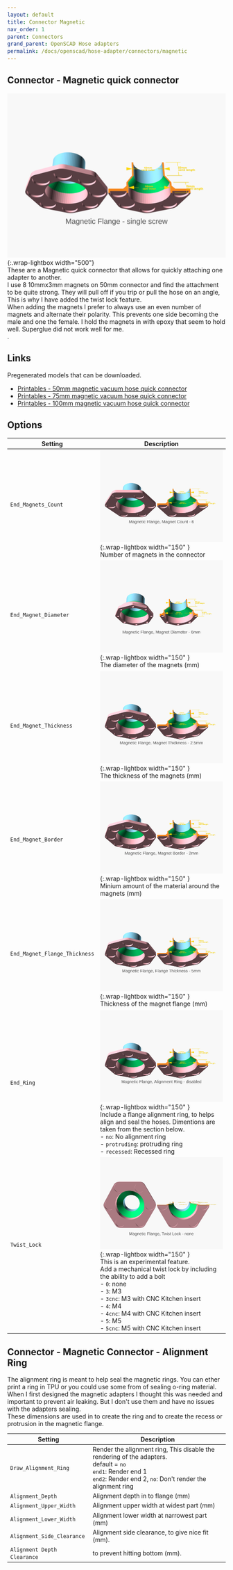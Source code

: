 ```yaml
---
layout: default
title: Connector Magnetic
nav_order: 1
parent: Connectors
grand_parent: OpenSCAD Hose adapters
permalink: /docs/openscad/hose-adapter/connectors/magnetic
---
```

## Connector - Magnetic quick connector
![Magnetic Connector](/assets/openscad/hose-adapters/vacuum_hose_adapter-magnetic_flangedemo_text.gif){:.wrap-lightbox width="500"}<br>
These are a Magnetic quick connector that allows for quickly attaching one adapter to another. <br>
I use 8 10mmx3mm magnets on 50mm connector and find the attachment to be quite strong. They will pull off if you trip or pull the hose on an angle, This is why I have added the twist lock feature.<br>
When adding the magnets I prefer to always use an even number of magnets and alternate their polarity. This prevents one side becoming the male and one the female. I hold the magnets in with epoxy that seem to hold well. Superglue did not work well for me.<br>.

## Links
Pregenerated models that can be downloaded.
 - [Printables - 50mm magnetic vacuum hose quick connector](https://www.printables.com/model/283250-50mm-magnetic-vacuum-hose-connector)
 - [Printables - 75mm magnetic vacuum hose quick connector](https://www.printables.com/model/463306-75mm-magnetic-vacuum-hose-quick-connector)
 - [Printables - 100mm magnetic vacuum hose quick connector ](https://www.printables.com/model/283255-100mm-magnetic-vacuum-hose-connector)

## Options

Setting | Description
-|-
`End_Magnets_Count` | ![vacuum_hose_adapter magnetic_magnetcount](/assets/openscad/hose-adapters/vacuum_hose_adapter-magnetic_magnetcount_text.gif){:.wrap-lightbox  width="150" }<br>Number of magnets in the connector
`End_Magnet_Diameter` | ![vacuum_hose_adapter magnetic_magnetdiameter](/assets/openscad/hose-adapters/vacuum_hose_adapter-magnetic_magnetdiameter_text.gif){:.wrap-lightbox  width="150" }<br>The diameter of the magnets (mm)
`End_Magnet_Thickness` | ![vacuum_hose_adapter magnetic_magnetthickness](/assets/openscad/hose-adapters/vacuum_hose_adapter-magnetic_magnetthickness_text.gif){:.wrap-lightbox  width="150" }<br>The thickness of the magnets (mm)
`End_Magnet_Border` | ![vacuum_hose_adapter magnetic_magnetborder](/assets/openscad/hose-adapters/vacuum_hose_adapter-magnetic_magnetborder_text.gif){:.wrap-lightbox  width="150" }<br>Minium amount of the material around the magnets (mm)
`End_Magnet_Flange_Thickness` | ![vacuum_hose_adapter magnetic_flangethickness](/assets/openscad/hose-adapters/vacuum_hose_adapter-magnetic_flangethickness_text.gif){:.wrap-lightbox  width="150" }<br>Thickness of the magnet flange (mm)
`End_Ring` | ![vacuum_hose_adapter magnetic_alignmentring](/assets/openscad/hose-adapters/vacuum_hose_adapter-magnetic_alignmentring_text.gif){:.wrap-lightbox  width="150" }<br>Include a flange alignment ring, to helps align and seal the hoses. Dimentions are taken from the section below.<br>- `no`: No alignment ring<br>- `protruding`: protruding ring<br>- `recessed`: Recessed ring
`Twist_Lock` | ![vacuum_hose_adapter magnetic_twistlock](/assets/openscad/hose-adapters/vacuum_hose_adapter-magnetic_twistlock_text.gif){:.wrap-lightbox  width="150" }<br>This is an experimental feature.<br>Add a mechanical twist lock by including the ability to add a bolt<br>- `0`: none<br>- `3`: M3<br>- `3cnc`: M3 with CNC Kitchen insert<br>- `4`: M4<br>- `4cnc`: M4 with CNC Kitchen insert<br>- `5`: M5<br>- `5cnc`: M5 with CNC Kitchen insert

## Connector - Magnetic Connector - Alignment Ring
The alignment ring is meant to help seal the magnetic rings. You can ether print a ring in TPU or you could use some from of sealing o-ring material. When I first designed the magnetic adapters I thought this was needed and important to prevent air leaking. But I don't use them and have no issues with the adapters sealing.<br>
These dimensions are used in to create the ring and to create the recess or protrusion in the magnetic flange.

Setting | Description
-|-
`Draw_Alignment_Ring` | Render the alignment ring, This disable the rendering of the adapters.<br>default = `no`<br>`end1`: Render end 1<br>`end2`: Render end 2, `no`: Don't render the alignment ring
`Alignment_Depth` | Alignment depth in to flange (mm)
`Alignment_Upper_Width` | Alignment upper width at widest part (mm)
`Alignment_Lower_Width` | Alignment lower width at narrowest part (mm)
`Alignment_Side_Clearance` | Alignment side clearance, to give nice fit (mm).
`Alignment Depth Clearance` | to prevent hitting bottom (mm).